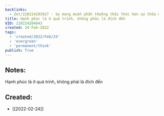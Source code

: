 ```yaml
---
backlinks:
  - Zet/220224203927 - Sự mong muốn phần thưởng thôi thúc hơn sự thỏa mãn có được phần thưởng
title: Hạnh phúc là ở quá trình, không phải là đích đến
UID: 220224204043
created: 24-Feb-2022
tags:
  - 'created/2022/Feb/24'
  - 'evergreen'
  - 'permanent/think'
publish: True
---
```

## Notes:
Hạnh phúc là ở quá trình, không phải là đích đến






## Created:
- [[2022-02-24]]
